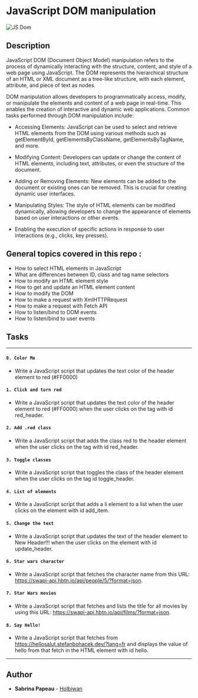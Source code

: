 # JavaScript DOM manipulation

![JS Dom](https://zupimages.net/up/24/05/vrao.png)

## Description

JavaScript DOM (Document Object Model) manipulation refers to the process of dynamically interacting with the structure, content, and style of a web page using JavaScript.
The DOM represents the hierarchical structure of an HTML or XML document as a tree-like structure, with each element, attribute, and piece of text as nodes.

DOM manipulation allows developers to programmatically access, modify, or manipulate the elements and content of a web page in real-time. This enables the creation of interactive and dynamic web applications. Common tasks performed through DOM manipulation include:

* Accessing Elements: JavaScript can be used to select and retrieve HTML elements from the DOM using various methods such as getElementById, getElementsByClassName, getElementsByTagName, and more.

* Modifying Content: Developers can update or change the content of HTML elements, including text, attributes, or even the structure of the document.

* Adding or Removing Elements: New elements can be added to the document or existing ones can be removed. This is crucial for creating dynamic user interfaces.

* Manipulating Styles: The style of HTML elements can be modified dynamically, allowing developers to change the appearance of elements based on user interactions or other events.

* Enabling the execution of specific actions in response to user interactions (e.g., clicks, key presses).


## General topics covered in this repo :

* How to select HTML elements in JavaScript
* What are differences between ID, class and tag name selectors
* How to modify an HTML element style
* How to get and update an HTML element content
* How to modify the DOM
* How to make a request with XmlHTTPRequest
* How to make a request with Fetch API
* How to listen/bind to DOM events
* How to listen/bind to user events



## Tasks

---

#### `0. Color Me`

* Write a JavaScript script that updates the text color of the header element to red (#FF0000)

#### `1. Click and turn red`

* Write a JavaScript script that updates the text color of the header element to red (#FF0000) when the user clicks on the tag with id red_header.

#### `2. Add .red class`

* Write a JavaScript script that adds the class red to the header element when the user clicks on the tag with id red_header.

#### `3. Toggle classes`

* Write a JavaScript script that toggles the class of the header element when the user clicks on the tag id toggle_header.

#### `4. List of elements`

* Write a JavaScript script that adds a li element to a list when the user clicks on the element with id add_item.

#### `5. Change the text`

* Write a JavaScript script that updates the text of the header element to New Header!!! when the user clicks on the element with id update_header.

#### `6. Star wars character`

* Write a JavaScript script that fetches the character name from this URL: https://swapi-api.hbtn.io/api/people/5/?format=json.

#### `7. Star Wars movies`

* Write a JavaScript script that fetches and lists the title for all movies by using this URL: https://swapi-api.hbtn.io/api/films/?format=json.

#### `8. Say Hello!`

* Write a JavaScript script that fetches from https://hellosalut.stefanbohacek.dev/?lang=fr and displays the value of hello from that fetch in the HTML element with id hello.

---

## Author
* **Sabrina Papeau** - [Holbiwan](github.com/Holbiwan)